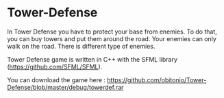 # Tower-Defense

In Tower Defense you have to protect your base from enemies.
To do that, you can buy towers and put them around the road.
Your enemies can only walk on the road.
There is different type of enemies.

Tower Defense game is written in C++ with the SFML library (https://github.com/SFML/SFML).

You can download the game here :
https://github.com/obitonio/Tower-Defense/blob/master/debug/towerdef.rar
